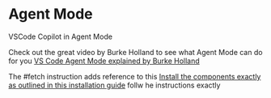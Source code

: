 # Agent Mode

VSCode Copilot in Agent Mode

Check out the great video by Burke Holland to see what Agent Mode can do for you
[VS Code Agent Mode explained by Burke Holland](https://www.youtube.com/watch?v=dutyOc_cAEU)

The #fetch instruction adds reference to this [Install the components exactly as outlined in this installation guide](https://tailwindcss.com/docs/installation/framework-guides/symfony) follw he instructions exactly
